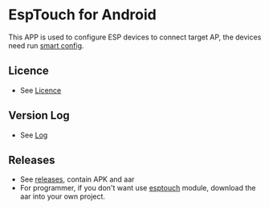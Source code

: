 # EspTouch for Android
This APP is used to configure ESP devices to connect target AP, the devices need run [smart config](https://github.com/espressif/esp-idf/tree/master/examples/wifi/smart_config).

## Licence
- See [Licence](ESPRESSIF_MIT_LICENSE)

## Version Log
- See [Log](log/log-en.md)

## Releases
- See [releases](https://github.com/EspressifApp/EsptouchForAndroid/releases/latest), contain APK and aar
- For programmer, if you don't want use [esptouch](esptouch) module, download the aar into your own project.
